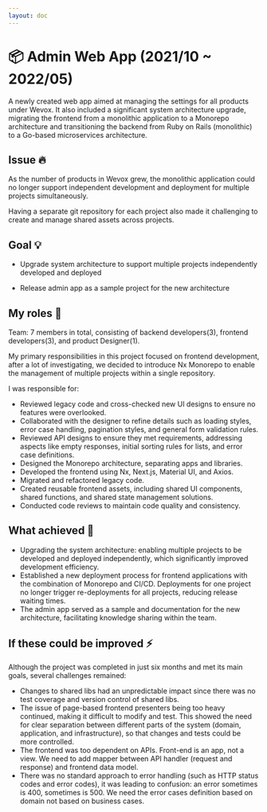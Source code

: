 ```yaml
---
layout: doc
---
```


# 📦 Admin Web App (2021/10 ~ 2022/05)

A newly created web app aimed at managing the settings for all products under Wevox. It also included a significant system architecture upgrade, migrating the frontend from a monolithic application to a Monorepo architecture and transitioning the backend from Ruby on Rails (monolithic) to a Go-based microservices architecture.

## Issue 🔥

As the number of products in Wevox grew, the monolithic application could no longer support independent development and deployment for multiple projects simultaneously.

Having a separate git repository for each project also made it challenging to create and manage shared assets across projects.

## Goal 💡

- Upgrade system architecture to support multiple projects independently developed and deployed

- Release admin app as a sample project for the new architecture

## My roles 👷

Team: 7 members in total, consisting of backend developers(3), frontend developers(3), and product Designer(1).

My primary responsibilities in this project focused on frontend development, after a lot of investigating, we decided to introduce Nx Monorepo to enable the management of multiple projects within a single repository.

I was responsible for:

- Reviewed legacy code and cross-checked new UI designs to ensure no features were overlooked.
- Collaborated with the designer to refine details such as loading styles, error case handling, pagination styles, and general form validation rules.
- Reviewed API designs to ensure they met requirements, addressing aspects like empty responses, initial sorting rules for lists, and error case definitions.
- Designed the Monorepo architecture, separating apps and libraries.
- Developed the frontend using Nx, Next.js, Material UI, and Axios.
- Migrated and refactored legacy code.
- Created reusable frontend assets, including shared UI components, shared functions, and shared state management solutions.
- Conducted code reviews to maintain code quality and consistency.

## What achieved 🎉

- Upgrading the system architecture: enabling multiple projects to be developed and deployed independently, which significantly improved development efficiency.
- Established a new deployment process for frontend applications with the combination of Monorepo and CI/CD. Deployments for one project no longer trigger re-deployments for all projects, reducing release waiting times.
- The admin app served as a sample and documentation for the new architecture, facilitating knowledge sharing within the team.

## If these could be improved ⚡️

Although the project was completed in just six months and met its main goals, several challenges remained:

- Changes to shared libs had an unpredictable impact since there was no test coverage and version control of shared libs.
- The issue of page-based frontend presenters being too heavy continued, making it difficult to modify and test. This showed the need for clear separation between different parts of the system (domain, application, and infrastructure), so that changes and tests could be more controlled.
- The frontend was too dependent on APIs. Front-end is an app, not a view. We need to add mapper between API handler (request and response) and frontend data model.
- There was no standard approach to error handling (such as HTTP status codes and error codes), it was leading to confusion: an error sometimes is 400, sometimes is 500. We need the error cases definition based on domain not based on business cases.
